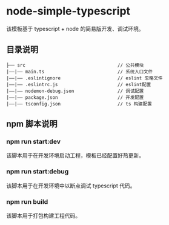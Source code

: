 # node-simple-typescript

该模板基于 typescript + node 的简易版开发、调试环境。

## 目录说明

```
├── src                                  // 公共模块
|——|—— main.ts                           // 系统入口文件
|——|—— .eslintignore                     // eslint 忽略文件
|——|—— .eslintrc.js                      // eslint配置
|——|—— nodemon-debug.json                // 调试配置
|——|—— package.json                      // 开发配置
|——|—— tsconfig.json                     // ts 构建配置

```
## npm 脚本说明

### npm run start:dev

该脚本用于在开发环境启动工程，模板已经配置好热更新。

### npm run start:debug

该脚本用于在开发环境中以断点调试 typescript 代码。

### npm run build

该脚本用于打包构建工程代码。

